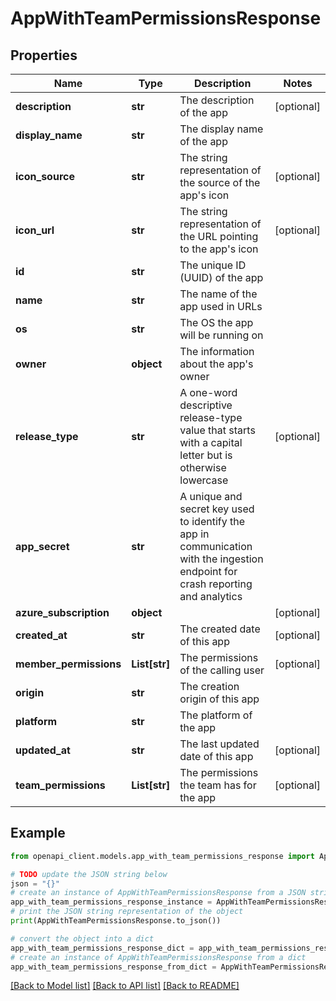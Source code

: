 # AppWithTeamPermissionsResponse


## Properties

Name | Type | Description | Notes
------------ | ------------- | ------------- | -------------
**description** | **str** | The description of the app | [optional] 
**display_name** | **str** | The display name of the app | 
**icon_source** | **str** | The string representation of the source of the app&#39;s icon | [optional] 
**icon_url** | **str** | The string representation of the URL pointing to the app&#39;s icon | [optional] 
**id** | **str** | The unique ID (UUID) of the app | 
**name** | **str** | The name of the app used in URLs | 
**os** | **str** | The OS the app will be running on | 
**owner** | **object** | The information about the app&#39;s owner | 
**release_type** | **str** | A one-word descriptive release-type value that starts with a capital letter but is otherwise lowercase | [optional] 
**app_secret** | **str** | A unique and secret key used to identify the app in communication with the ingestion endpoint for crash reporting and analytics | 
**azure_subscription** | **object** |  | [optional] 
**created_at** | **str** | The created date of this app | [optional] 
**member_permissions** | **List[str]** | The permissions of the calling user | [optional] 
**origin** | **str** | The creation origin of this app | 
**platform** | **str** | The platform of the app | 
**updated_at** | **str** | The last updated date of this app | [optional] 
**team_permissions** | **List[str]** | The permissions the team has for the app | [optional] 

## Example

```python
from openapi_client.models.app_with_team_permissions_response import AppWithTeamPermissionsResponse

# TODO update the JSON string below
json = "{}"
# create an instance of AppWithTeamPermissionsResponse from a JSON string
app_with_team_permissions_response_instance = AppWithTeamPermissionsResponse.from_json(json)
# print the JSON string representation of the object
print(AppWithTeamPermissionsResponse.to_json())

# convert the object into a dict
app_with_team_permissions_response_dict = app_with_team_permissions_response_instance.to_dict()
# create an instance of AppWithTeamPermissionsResponse from a dict
app_with_team_permissions_response_from_dict = AppWithTeamPermissionsResponse.from_dict(app_with_team_permissions_response_dict)
```
[[Back to Model list]](../README.md#documentation-for-models) [[Back to API list]](../README.md#documentation-for-api-endpoints) [[Back to README]](../README.md)


